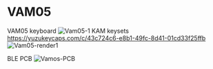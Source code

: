 # VAM05
VAM05 keyboard
![Vam05-1](https://github.com/user-attachments/assets/fcd82e2c-0d48-4d0b-b354-57c74ad60753)
KAM keysets
https://yuzukeycaps.com/c/43c724c6-e8b1-49fc-8d41-01cd33f25ffb
![Vam05-render1](https://github.com/user-attachments/assets/42ce3c60-f0ef-4eb0-91e2-54df2f6e70b6)

BLE PCB
![Vamos-PCB](https://github.com/user-attachments/assets/1c101c14-25ae-4fa8-9ea5-07a872c52f03)
